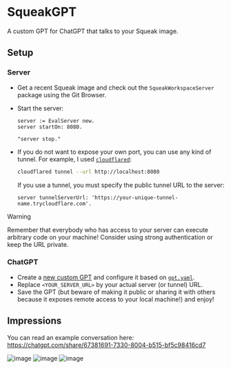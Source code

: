 # SqueakGPT

A custom GPT for ChatGPT that talks to your Squeak image.

## Setup

### Server

- Get a recent Squeak image and check out the `SqueakWorkspaceServer` package using the Git Browser.
- Start the server:

  ```smalltalk
  server := EvalServer new.
  server startOn: 8080.
  
  "server stop."
  ```
- If you do not want to expose your own port, you can use any kind of tunnel. For example, I used [`cloudflared`](https://github.com/cloudflare/cloudflared):

  ```bash
  cloudflared tunnel --url http://localhost:8080
  ```
  
  If you use a tunnel, you must specify the public tunnel URL to the server:
  
  ```smalltalk
  server tunnelServerUrl: 'https://your-unique-tunnel-name.trycloudflare.com'.
  ```
  
> [!WARNING]  
> Remember that everybody who has access to your server can execute arbitrary code on your machine! Consider using strong authentication or keep the URL private.

### ChatGPT

- Create a [new custom GPT](https://chatgpt.com/gpts/editor) and configure it based on [`gpt.yaml`](./gpt.yaml).
- Replace `<YOUR_SERVER_URL>` by your actual server (or tunnel) URL.
- Save the GPT (but beware of making it public or sharing it with others because it exposes remote access to your local machine!) and enjoy!

## Impressions

You can read an example conversation here: <https://chatgpt.com/share/67381691-7330-8004-b515-bf5c98416cd7>

![image](https://github.com/user-attachments/assets/c0801c56-0b51-4c8e-a9f4-3efec0e36419)
![image](https://github.com/user-attachments/assets/dc16be64-0e05-4389-a303-0b94b4b73d07)
![image](https://github.com/user-attachments/assets/92021c3d-3686-47ec-8e5c-c5dd5c8229db)

